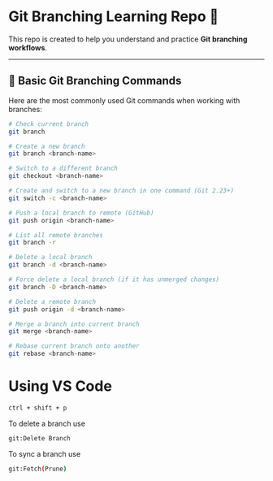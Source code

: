 # Git Branching Learning Repo 🌿

This repo is created to help you understand and practice **Git branching workflows**.

---

## 🔧 Basic Git Branching Commands

Here are the most commonly used Git commands when working with branches:

```bash
# Check current branch
git branch

# Create a new branch
git branch <branch-name>

# Switch to a different branch
git checkout <branch-name>

# Create and switch to a new branch in one command (Git 2.23+)
git switch -c <branch-name>

# Push a local branch to remote (GitHub)
git push origin <branch-name>

# List all remote branches
git branch -r

# Delete a local branch
git branch -d <branch-name>

# Force delete a local branch (if it has unmerged changes)
git branch -D <branch-name>

# Delete a remote branch
git push origin -d <branch-name>

# Merge a branch into current branch
git merge <branch-name>

# Rebase current branch onto another
git rebase <branch-name>
```

# Using VS Code

```bash
ctrl + shift + p
```

To delete a branch use

```bash
git:Delete Branch
```

To sync a branch use

```bash
git:Fetch(Prune)
```
